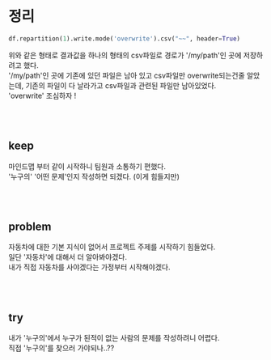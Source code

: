 # 정리
``` python
df.repartition(1).write.mode('overwrite').csv("~~", header=True)
```
위와 같은 형태로 결과값을 하나의 형태의 csv파일로 경로가 '/my/path'인 곳에 저장하려고 했다.<br>
'/my/path'인 곳에 기존에 있던 파일은 남아 있고 csv파일만 overwrite되는건줄 알았는데, 기존의 파일이 다 날라가고 csv파일과 관련된 파일만 남아있었다.<br>
'overwrite' 조심하자 !

<br>
<br>

## keep
마인드맵 부터 같이 시작하니 팀원과 소통하기 편했다.<br>
'누구의' '어떤 문제'인지 작성하면 되겠다. (이게 힘들지만)

<br>
<br>

## problem
자동차에 대한 기본 지식이 없어서 프로젝트 주제를 시작하기 힘들었다.<br>
일단 '자동차'에 대해서 더 알아봐야겠다.<br>
내가 직접 자동차를 사야겠다는 가정부터 시작해야겠다.

<br>
<br>

## try
내가 '누구의'에서 누구가 된적이 없는 사람의 문제를 작성하려니 어렵다.<br>
직접 '누구의'를 찾으러 가야되나..??

<br>
<br>
